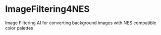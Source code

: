 # ImageFiltering4NES
Image Filtering AI for converting background images with NES compatible color palettes
